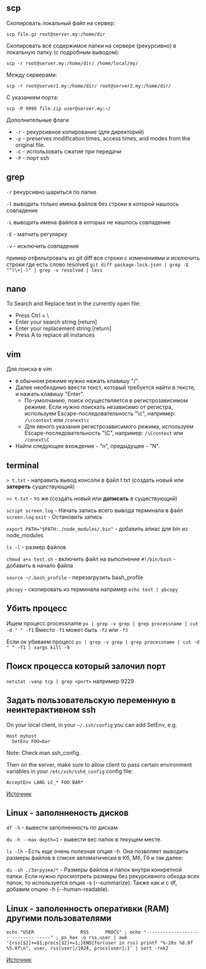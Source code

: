 ## scp
Скопировать локальный файл на сервер:

`scp file.gz root@server.my:/home/dir`

Скопировать всё содержимое папки на сервере (рекурсивно) в локальную папку (с подробным выводом):

`scp -r root@server.my:/home/dir/ /home/local/my/`

Между серверами:

`scp -r root@server1.my:/home/dir/ root@server2.my:/home/dir/`

С указанием порта:

`scp -P 9999 file.zip user@server.my:~/`

Дополнительные флаги
* `-r` - рекурсивное копирование (для директорий)
* `-p` - preserves modification times, access times, and modes from the original file.
* `-C` - использовать сжатие при передачи
* `-P` - порт ssh


## grep
`-r` рекурсивно шариться по папке

`-l` выводить только имена файлов без строки в которой нашлось совпадение

`-L` выводить имена файлов в которых не нашлось совпадение

`-E` - матчить регулярку

`-v` - исключить совпадения

пример отфильтровать из git diff все строки с изменениями и исключить строки где есть слово resolved
`git diff package-lock.json | grep -E "^(\+|-)" | grep -v resolved | less`

## nano
To Search and Replace text in the currently open file:	
* Press Ctrl + \
* Enter your search string [return]
* Enter your replacement string [return]
* Press A to replace all instances


## vim
Для поиска в vim 
* в обычном режиме нужно нажать клавишу "/". 
* Далее необходимо ввести текст, который требуется найти в тексте, и нажать клавишу "Enter". 
	* По-умолчанию, поиск осуществляется в регистрозависимом режиме. Если нужно поискать независимо от регистра, используем Escape-последовательность "\c", например: `/\ccontext` или `/conext\c`
	* Для явного указания регистрозависимого режима, используем Escape-последовательность "\С", например: `/\Сcontext` или `/conext\С`
* Найти следующее вхождение - "n", предыдущее - "N".


## terminal
`> t.txt` - направить вывод консоли в файл t.txt (создать новый или **затереть** существующий)

`>> t.txt` - то же (создать новый или **дописать** в существующий)

`script screen.log` - Начать запись всего вывода терминала в файл `screen.log`
`exit` - Остановить запись

`export PATH="$PATH:./node_modules/.bin"` - добавить алиас для bin из node_modules

`ls -l` - размер файлов

`chmod a+x test.sh` - включить файл на выполнение
`#!/bin/bash` - добавить в начало файла

`source ~/.bash_profile`  - перезагрузить bash_profile

`pbcopy` - скопировать из терминала например `echo test | pbcopy`


## Убить процесс
Ищем процесс processname
`ps | grep -v grep | grep processname | cut -d " " -f1`
Вместо `-f1` может быть `-f2` или `-f3`

Если ок убиваем процесс
`ps | grep -v grep | grep processname | cut -d " " -f1 | xargs kill -9`



## Поиск процесса который залочил порт
`netstat -vanp tcp | grep <port>` <port> например 9229


## Задать пользовательскую переменную в неинтерактивном ssh
On your local client, in your `~/.ssh/config` you can add SetEnv, e.g.
```
Host myhost
  SetEnv FOO=bar
```
Note: Check man ssh_config.

Then on the server, make sure to allow client to pass certain environment variables in your `/etc/ssh/sshd_config` config file:
```
AcceptEnv LANG LC_* FOO BAR*
```
[Источник](https://superuser.com/a/1447790)


## Linux - заполнненость дисков
`df -h` - вывести заполненность по дискам

`du -h --max-depth=1` - вывести вес папок в текущем месте.

`ls -lh` - Есть еще очень полезная опция -h. Она позволяет выводить размеры файлов в списке автоматически в Кб, Мб, Гб и так далее:

`du -sh ./Загрузки/*` - Размеры файлов и папок внутри конкретной папки. Если нужно просмотреть размеры без рекурсивного обхода всех папок, то используется опция -s (--summarize). Также как и с df, добавим опцию -h (--human-readable).

## Linux - заполенность оперативки (RAM) другими пользователями
`echo "USER                 RSS      PROCS" ; echo "-------------------- -------- -----" ; ps hax -o rss,user | awk '{rss[$2]+=$1;procs[$2]+=1;}END{for(user in rss) printf "%-20s %8.0f %5.0f\n", user, rss[user]/1024, procs[user];}' | sort -rnk2`

[Источник](https://stackoverflow.com/questions/14214315/how-to-find-user-memory-usage-in-linux)
